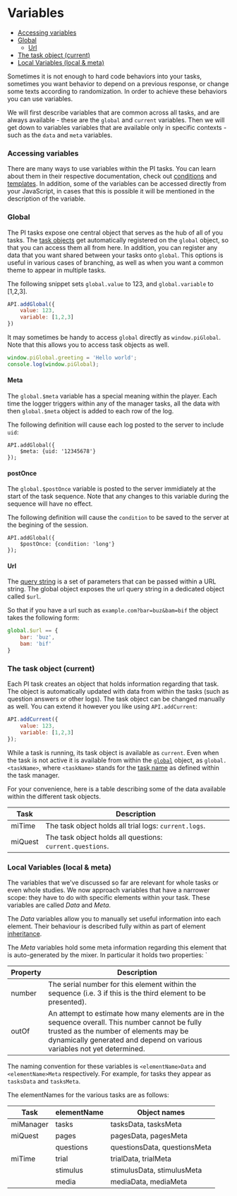 # Variables

<!-- START doctoc generated TOC please keep comment here to allow auto update -->
<!-- DON'T EDIT THIS SECTION, INSTEAD RE-RUN doctoc TO UPDATE -->


- [Accessing variables](#accessing-variables)
- [Global](#global)
    - [Url](#url)
- [The task object (current)](#the-task-object-current)
- [Local Variables (local & meta)](#local-variables-local-&-meta)

<!-- END doctoc generated TOC please keep comment here to allow auto update -->

Sometimes it is not enough to hard code behaviors into your tasks, 
sometimes you want behavior to depend on a previous response,
or change some texts according to randomization.
In order to achieve these behaviors you can use variables.

We will first describe variables that are common across all tasks, and are always available - these are the `global` and `current` variables.
Then we will get down to variables variables that are available only in specific contexts - such as the `data` and `meta` variables.

### Accessing variables
There are many ways to use variables within the PI tasks.
You can learn about them in their respective documentation, check out [conditions](mixer.html#conditions) and [templates](templates.html).
In addition, some of the variables can be accessed directly from your JavaScript, in cases that this is possible it will be mentioned in the description of the variable.

### Global
The PI tasks expose one central object that serves as the hub of all of you tasks.
The [task objects][current] get automatically registered on the `global` object, so that you can access them all from here.
In addition, you can register any data that you want shared between your tasks onto `global`.
This options is useful in various cases of branching, as well as when you want a common theme to appear in multiple tasks.

The following snippet sets `global.value` to 123, and `global.variable` to [1,2,3].

```javascript
API.addGlobal({
    value: 123,
    variable: [1,2,3]
})
```

It may sometimes be handy to access `global` directly as `window.piGlobal`.
Note that this allows you to access task objects as well.

```javascript
window.piGlobal.greeting = 'Hello world';
console.log(window.piGlobal);
```

#### Meta
The `global.$meta` variable has a special meaning within the player.
Each time the logger triggers within any of the manager tasks, all the data with then `global.$meta` object is added to each row of the log.

The following definition will cause each log posted to the server to include `uid`:

```
API.addGlobal({
    $meta: {uid: '12345678'}
});
```

#### postOnce
The `global.$postOnce` variable is posted to the server immidiately at the start of the task sequence.
Note that any changes to this variable during the sequence will have no effect.

The following definition will cause the `condition` to be saved to the server at the begining of the session.

```
API.addGlobal({
    $postOnce: {condition: 'long'}
});
```

#### Url
The [query string](https://en.wikipedia.org/wiki/Query_string) is a set of parameters that can be passed within a URL string.
The global object exposes the url query string in a dedicated object called `$url`.

So that if you have a url such as `example.com?bar=buz&bam=bif` the object takes the following form:

```javascript
global.$url == {
    bar: 'buz',
    bam: 'bif'
}
```

### The task object (current)
[current]: #the-task-object-current

Each PI task creates an object that holds information regarding that task.
The object is automatically updated with data from within the tasks (such as question answers or other logs).
The task object can be changed manually as well.
You can extend it however you like using `API.addCurrent`:

```javascript
API.addCurrent({
    value: 123,
    variable: [1,2,3]
});
```

While a task is running, its task object is available as `current`.
Even when the task is not active it is available from within the [`global`](#global) object, as `global.<taskName>`, 
where `<taskName>` stands for the [task name](../manager/API.html#tasks) as defined within the task manager.

For your convenience, here is a table describing some of the data available within the different task objects.

Task    | Description
------- | -----------
miTime     | The task object holds all trial logs: `current.logs`.
miQuest | The task object holds all questions: `current.questions`.

### Local Variables (local & meta)
The variables that we've discussed so far are relevant for whole tasks or even whole studies.
We now approach variables that have a narrower scope: they have to do with specific elements within your task.
These variables are called *Data* and *Meta*. 

The *Data* variables allow you to manually set useful information into each element. 
Their behaviour is described fully within as part of element [inheritance](./inheritance.html#data).

The *Meta* variables hold some meta information regarding this element that is auto-generated by the mixer.
In particular it holds two properties: `

Property    | Description  
----------- | -----------
number      | The serial number for this element within the sequence (i.e. 3 if this is the third element to be presented).
outOf       | An attempt to estimate how many elements are in the sequence overall. This number cannot be fully trusted as the number of elements may be dynamically generated and depend on various variables not yet determined.

The naming convention for these variables is `<elementName>Data` and `<elementName>Meta` respectively.
For example, for tasks they appear as `tasksData` and `tasksMeta`. 

The elementNames for the various tasks are as follows:

Task        | elementName | Object names
----------- | ----------- | ------------
miManager   | tasks       | tasksData, tasksMeta
miQuest     | pages       | pagesData, pagesMeta
            | questions   | questionsData, questionsMeta
miTime    | trial       | trialData, trialMeta
            | stimulus    | stimulusData, stimulusMeta
            | media       | mediaData, mediaMeta
